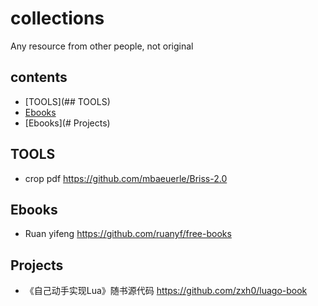 # collections
Any resource from other people, not original
## contents
+ [TOOLS](## TOOLS)
+ [Ebooks](#Ebooks)
+ [Ebooks](# Projects)
## TOOLS
+ crop pdf https://github.com/mbaeuerle/Briss-2.0
## Ebooks
+  Ruan yifeng  https://github.com/ruanyf/free-books
## Projects
+ 《自己动手实现Lua》随书源代码 https://github.com/zxh0/luago-book
